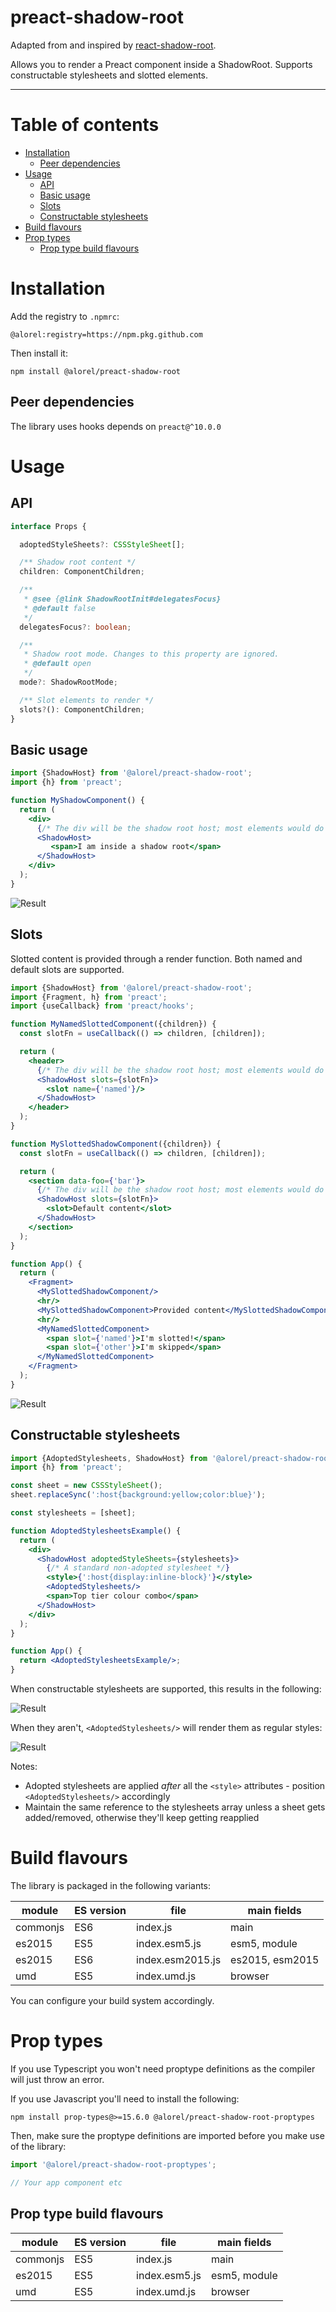 # preact-shadow-root

Adapted from and inspired by [react-shadow-root](https://github.com/apearce/react-shadow-root).

Allows you to render a Preact component inside a ShadowRoot. Supports constructable stylesheets and slotted elements.

-----

# Table of contents

<!-- START doctoc generated TOC please keep comment here to allow auto update -->
<!-- DON'T EDIT THIS SECTION, INSTEAD RE-RUN doctoc TO UPDATE -->


- [Installation](#installation)
  - [Peer dependencies](#peer-dependencies)
- [Usage](#usage)
  - [API](#api)
  - [Basic usage](#basic-usage)
  - [Slots](#slots)
  - [Constructable stylesheets](#constructable-stylesheets)
- [Build flavours](#build-flavours)
- [Prop types](#prop-types)
  - [Prop type build flavours](#prop-type-build-flavours)

<!-- END doctoc generated TOC please keep comment here to allow auto update -->

# Installation

Add the registry to `.npmrc`:

```
@alorel:registry=https://npm.pkg.github.com
```

Then install it:

```
npm install @alorel/preact-shadow-root
```

## Peer dependencies

The library uses hooks depends on `preact@^10.0.0`

# Usage

## API

```typescript
interface Props {

  adoptedStyleSheets?: CSSStyleSheet[];

  /** Shadow root content */
  children: ComponentChildren;

  /**
   * @see {@link ShadowRootInit#delegatesFocus}
   * @default false
   */
  delegatesFocus?: boolean;

  /**
   * Shadow root mode. Changes to this property are ignored.
   * @default open
   */
  mode?: ShadowRootMode;

  /** Slot elements to render */
  slots?(): ComponentChildren;
}
```

## Basic usage

```jsx
import {ShadowHost} from '@alorel/preact-shadow-root';
import {h} from 'preact';

function MyShadowComponent() {
  return (
    <div>
      {/* The div will be the shadow root host; most elements would do */}
      <ShadowHost>
         <span>I am inside a shadow root</span>
      </ShadowHost>
    </div>
  );
}
```

![Result](https://user-images.githubusercontent.com/4998038/93812976-498d5500-fc4a-11ea-88ee-0d4666f2acae.png)

## Slots

Slotted content is provided through a render function. Both named and default slots are supported.

```jsx
import {ShadowHost} from '@alorel/preact-shadow-root';
import {Fragment, h} from 'preact';
import {useCallback} from 'preact/hooks';

function MyNamedSlottedComponent({children}) {
  const slotFn = useCallback(() => children, [children]);

  return (
    <header>
      {/* The div will be the shadow root host; most elements would do */}
      <ShadowHost slots={slotFn}>
        <slot name={'named'}/>
      </ShadowHost>
    </header>
  );
}

function MySlottedShadowComponent({children}) {
  const slotFn = useCallback(() => children, [children]);

  return (
    <section data-foo={'bar'}>
      {/* The div will be the shadow root host; most elements would do */}
      <ShadowHost slots={slotFn}>
        <slot>Default content</slot>
      </ShadowHost>
    </section>
  );
}

function App() {
  return (
    <Fragment>
      <MySlottedShadowComponent/>
      <hr/>
      <MySlottedShadowComponent>Provided content</MySlottedShadowComponent>
      <hr/>
      <MyNamedSlottedComponent>
        <span slot={'named'}>I'm slotted!</span>
        <span slot={'other'}>I'm skipped</span>
      </MyNamedSlottedComponent>
    </Fragment>
  );
}
```

![Result](https://user-images.githubusercontent.com/4998038/93814069-f2887f80-fc4b-11ea-93ec-d294bfd54c30.png)

## Constructable stylesheets

```jsx
import {AdoptedStylesheets, ShadowHost} from '@alorel/preact-shadow-root';
import {h} from 'preact';

const sheet = new CSSStyleSheet();
sheet.replaceSync(':host{background:yellow;color:blue}');

const stylesheets = [sheet];

function AdoptedStylesheetsExample() {
  return (
    <div>
      <ShadowHost adoptedStyleSheets={stylesheets}>
        {/* A standard non-adopted stylesheet */}
        <style>{':host{display:inline-block}'}</style>
        <AdoptedStylesheets/>
        <span>Top tier colour combo</span>
      </ShadowHost>
    </div>
  );
}

function App() {
  return <AdoptedStylesheetsExample/>;
}
```

When constructable stylesheets are supported, this results in the following:

![Result](https://user-images.githubusercontent.com/4998038/93815216-87d84380-fc4d-11ea-95af-0276d675b377.png)

When they aren't, `<AdoptedStylesheets/>` will render them as regular styles:

![Result](https://user-images.githubusercontent.com/4998038/93816202-20bb8e80-fc4f-11ea-999f-5ea576ab6a7c.png)

Notes:

- Adopted stylesheets are applied *after* all the `<style>` attributes - position `<AdoptedStylesheets/>` accordingly
- Maintain the same reference to the stylesheets array unless a sheet gets added/removed, otherwise they'll keep getting reapplied

# Build flavours

The library is packaged in the following variants:

| **module** | **ES version** | **file**         | **main fields** |
|------------|----------------|------------------|------------------|
| commonjs   | ES6            | index.js         | main             |
| es2015     | ES5            | index.esm5.js    | esm5, module     |
| es2015     | ES6            | index.esm2015.js | es2015, esm2015  |
| umd        | ES5            | index.umd.js     | browser          |

You can configure your build system accordingly.

# Prop types

If you use Typescript you won't need proptype definitions as the compiler will just throw an error.

If you use Javascript you'll need to install the following:

```
npm install prop-types@>=15.6.0 @alorel/preact-shadow-root-proptypes
```

Then, make sure the proptype definitions are imported before you make use of the library:

```javascript
import '@alorel/preact-shadow-root-proptypes';

// Your app component etc
```

## Prop type build flavours

| **module** | **ES version** | **file**      | **main fields** |
|------------|----------------|---------------|------------------|
| commonjs   | ES5            | index.js      | main             |
| es2015     | ES5            | index.esm5.js | esm5, module     |
| umd        | ES5            | index.umd.js  | browser          |
